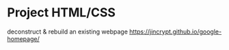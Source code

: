 # Project HTML/CSS

deconstruct & rebuild an existing webpage
https://jincrypt.github.io/google-homepage/
